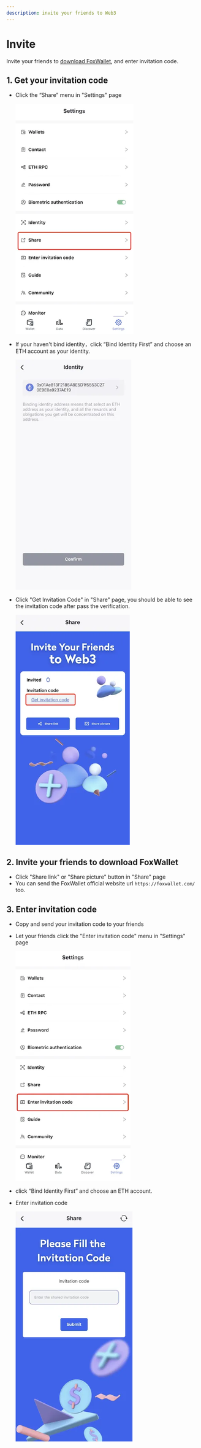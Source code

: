 ```yaml
---
description: invite your friends to Web3
---
```


# Invite
Invite your friends to [download FoxWallet](https://foxwallet.com/download), and enter invitation code.

## 1. Get your invitation code

* Click the “Share” menu in "Settings" page
  
  ![setting-share](../img/setting-share.webp)
* If your haven't bind identity，click “Bind Identity First” and choose an ETH account as your identity.
  
  ![identity](../img/identity.webp)
* Click "Get Invitation Code" in "Share" page, you should be able to see the invitation code after pass the verification.
  
  ![get-invite-code](../img/get-invite-code.webp)

## 2. Invite your friends to download FoxWallet

* Click "Share link" or "Share picture" button in "Share" page 
* You can send the FoxWallet official website url `https://foxwallet.com/` too.

## 3. Enter invitation code

* Copy and send your invitation code to your friends
* Let your friends click the "Enter invitation code" menu in "Settings" page
  
  ![setting-enter-invite-code](../img/setting-enter-invite-code.webp)
* click “Bind Identity First” and choose an ETH account.
* Enter invitation code
  
  ![enter-invite-code](../img/enter-invite-code.webp)